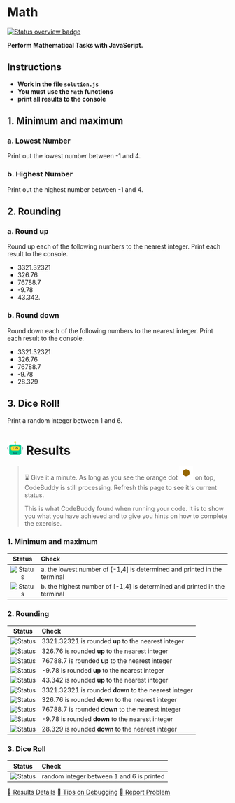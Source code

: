 # Math
[![Status overview badge](../../blob/badges/.github/badges/main/badge.svg)](#-results)

**Perform Mathematical Tasks with JavaScript.**

## Instructions
- **Work in the file `solution.js`**
- **You must use the `Math` functions**
- **print all results to the console**

## 1. Minimum and maximum

### a. Lowest Number

Print out the lowest number between -1 and 4.

### b. Highest Number

Print out the highest number between -1 and 4.

## 2. Rounding

### a. Round up

Round up each of the following numbers to the nearest integer. Print each result to the console.
- 3321.32321
- 326.76
- 76788.7
- -9.78
- 43.342.

### b. Round down

Round down each of the following numbers to the nearest integer. Print each result to the console.
- 3321.32321
- 326.76
- 76788.7
- -9.78
- 28.329

## 3. Dice Roll!

Print a random integer between 1 and 6.

[//]: # (autograding info start)
# <img src="https://github.com/DCI-EdTech/autograding-setup/raw/main/assets/bot-large.svg" alt="" data-canonical-src="https://github.com/DCI-EdTech/autograding-setup/raw/main/assets/bot-large.svg" height="31" /> Results
> ⌛ Give it a minute. As long as you see the orange dot ![processing](https://raw.githubusercontent.com/DCI-EdTech/autograding-setup/main/assets/processing.svg) on top, CodeBuddy is still processing. Refresh this page to see it's current status.
>
> This is what CodeBuddy found when running your code. It is to show you what you have achieved and to give you hints on how to complete the exercise.


### 1. Minimum and maximum

|                 Status                  | Check                                                                                    |
| :-------------------------------------: | :--------------------------------------------------------------------------------------- |
| ![Status](../../blob/badges/.github/badges/main/status0.svg) | a. the lowest number of [-1,4] is determined and printed in the terminal |
| ![Status](../../blob/badges/.github/badges/main/status1.svg) | b. the highest number of [-1,4] is determined and printed in the terminal |

### 2. Rounding

|                 Status                  | Check                                                                                    |
| :-------------------------------------: | :--------------------------------------------------------------------------------------- |
| ![Status](../../blob/badges/.github/badges/main/status2.svg) | 3321.32321 is rounded **up** to the nearest integer |
| ![Status](../../blob/badges/.github/badges/main/status3.svg) | 326.76 is rounded **up** to the nearest integer |
| ![Status](../../blob/badges/.github/badges/main/status4.svg) | 76788.7 is rounded **up** to the nearest integer |
| ![Status](../../blob/badges/.github/badges/main/status5.svg) | -9.78 is rounded **up** to the nearest integer |
| ![Status](../../blob/badges/.github/badges/main/status6.svg) | 43.342 is rounded **up** to the nearest integer |
| ![Status](../../blob/badges/.github/badges/main/status7.svg) | 3321.32321 is rounded **down** to the nearest integer |
| ![Status](../../blob/badges/.github/badges/main/status8.svg) | 326.76 is rounded **down** to the nearest integer |
| ![Status](../../blob/badges/.github/badges/main/status9.svg) | 76788.7 is rounded **down** to the nearest integer |
| ![Status](../../blob/badges/.github/badges/main/status10.svg) | -9.78 is rounded **down** to the nearest integer |
| ![Status](../../blob/badges/.github/badges/main/status11.svg) | 28.329 is rounded **down** to the nearest integer |

### 3. Dice Roll

|                 Status                  | Check                                                                                    |
| :-------------------------------------: | :--------------------------------------------------------------------------------------- |
| ![Status](../../blob/badges/.github/badges/main/status12.svg) | random integer between 1 and 6 is printed |



[🔬 Results Details](../../actions)
[🐞 Tips on Debugging](https://github.com/DCI-EdTech/autograding-setup/wiki/How-to-work-with-CodeBuddy)
[📢 Report Problem](https://docs.google.com/forms/d/e/1FAIpQLSfS8wPh6bCMTLF2wmjiE5_UhPiOEnubEwwPLN_M8zTCjx5qbg/viewform?usp=pp_url&entry.652569746=PB-language-math)


[//]: # (autograding info end)